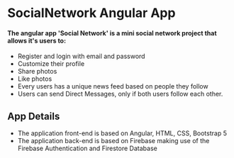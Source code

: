 # SocialNetwork Angular App 

#### The angular app 'Social Network' is a mini social network project that allows it's users to: 

   - Register and login with email and password
   - Customize their profile
   - Share photos
   - Like photos
   - Every users has a unique news feed based on people they follow
   - Users can send Direct Messages, only if both users follow each other. 

## App Details

   - The application front-end is based on Angular, HTML, CSS, Bootstrap 5
   - The application back-end is based on Firebase making use of the Firebase Authentication and Firestore Database


